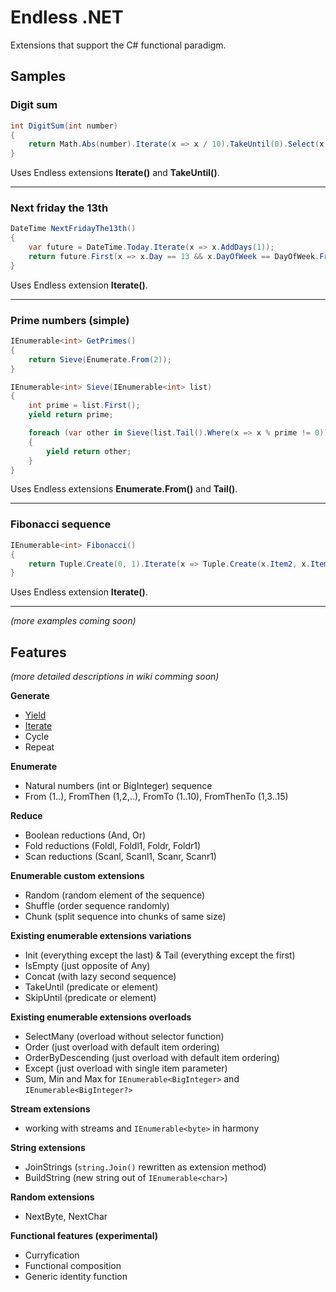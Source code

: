 # Endless .NET

Extensions that support the C# functional paradigm.


## Samples


### Digit sum

```csharp
int DigitSum(int number)
{
    return Math.Abs(number).Iterate(x => x / 10).TakeUntil(0).Select(x => x % 10).Sum();
}
```

Uses Endless extensions **Iterate()** and **TakeUntil()**.

---

### Next friday the 13th

```csharp
DateTime NextFridayThe13th()
{
    var future = DateTime.Today.Iterate(x => x.AddDays(1));
    return future.First(x => x.Day == 13 && x.DayOfWeek == DayOfWeek.Friday);
}
```

Uses Endless extension **Iterate()**.

---

### Prime numbers (simple)

```csharp
IEnumerable<int> GetPrimes()
{
    return Sieve(Enumerate.From(2));
}

IEnumerable<int> Sieve(IEnumerable<int> list)
{
    int prime = list.First();
    yield return prime;

    foreach (var other in Sieve(list.Tail().Where(x => x % prime != 0)))
    {
        yield return other;
    }
}
```

Uses Endless extensions **Enumerate.From()** and **Tail()**.

---

### Fibonacci sequence

```csharp
IEnumerable<int> Fibonacci()
{
    return Tuple.Create(0, 1).Iterate(x => Tuple.Create(x.Item2, x.Item1 + x.Item2)).Select(x => x.Item1);
}
```

Uses Endless extension **Iterate()**.

---

*(more examples coming soon)*

## Features

*(more detailed descriptions in wiki comming soon)*

**Generate**

- [Yield](https://github.com/tompazourek/Endless/wiki/Generators#yield)
- [Iterate](https://github.com/tompazourek/Endless/wiki/_preview#iterate)
- Cycle
- Repeat

**Enumerate**

- Natural numbers (int or BigInteger) sequence
- From (1..), FromThen (1,2,..), FromTo (1..10), FromThenTo (1,3..15)

**Reduce**

- Boolean reductions (And, Or)
- Fold reductions (Foldl, Foldl1, Foldr, Foldr1)
- Scan reductions (Scanl, Scanl1, Scanr, Scanr1)

**Enumerable custom extensions**
- Random (random element of the sequence)
- Shuffle (order sequence randomly)
- Chunk (split sequence into chunks of same size)

**Existing enumerable extensions variations**
- Init (everything except the last) & Tail (everything except the first)
- IsEmpty (just opposite of Any)
- Concat (with lazy second sequence)
- TakeUntil (predicate or element)
- SkipUntil (predicate or element)

**Existing enumerable extensions overloads**
- SelectMany (overload without selector function)
- Order (just overload with default item ordering)
- OrderByDescending (just overload with default item ordering)
- Except (just overload with single item parameter)
- Sum, Min and Max for `IEnumerable<BigInteger>` and `IEnumerable<BigInteger?>`

**Stream extensions**

- working with streams and `IEnumerable<byte>` in harmony

**String extensions**

- JoinStrings (`string.Join()` rewritten as extension method)
- BuildString (new string out of `IEnumerable<char>`)

**Random extensions**

- NextByte, NextChar

**Functional features (experimental)**

- Curryfication
- Functional composition
- Generic identity function
